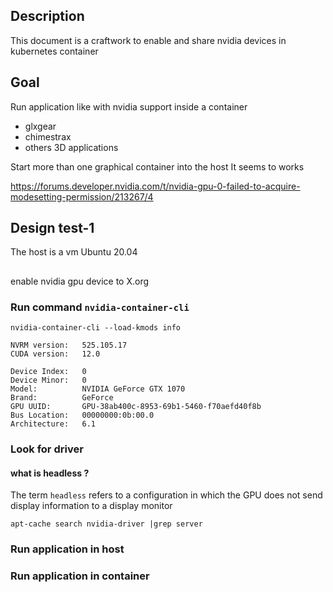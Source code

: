 ## Description

This document is a craftwork to enable and share nvidia devices in kubernetes container 

## Goal

Run application like with nvidia support inside a container 
- glxgear
- chimestrax
- others 3D applications

Start more than one graphical container into the host 
It seems to works

https://forums.developer.nvidia.com/t/nvidia-gpu-0-failed-to-acquire-modesetting-permission/213267/4


## Design test-1

The host is a vm Ubuntu 20.04


##

enable nvidia gpu device to X.org 


### Run command `nvidia-container-cli`


```
nvidia-container-cli --load-kmods info
```

```
NVRM version:   525.105.17
CUDA version:   12.0

Device Index:   0
Device Minor:   0
Model:          NVIDIA GeForce GTX 1070
Brand:          GeForce
GPU UUID:       GPU-38ab400c-8953-69b1-5460-f70aefd40f8b
Bus Location:   00000000:0b:00.0
Architecture:   6.1
```

### Look for driver

#### what is headless ?

The term `headless` refers to a configuration in which the GPU does not send display information to a display monitor

```
apt-cache search nvidia-driver |grep server
```


### Run application in host 

### Run application in container

